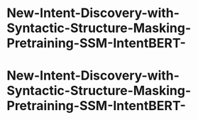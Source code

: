 # New-Intent-Discovery-with-Syntactic-Structure-Masking-Pretraining-SSM-IntentBERT-
# New-Intent-Discovery-with-Syntactic-Structure-Masking-Pretraining-SSM-IntentBERT-
